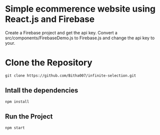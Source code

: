 # Simple ecommerence website using React.js and Firebase

Create a Firebase project and get the api key.
Convert a  src/components/FirebaseDemo.js to Firebase.js and change the api key to your.

# Clone the Repository
```
git clone https://github.com/Bitha007/infinite-selection.git
```
## Intall the dependencies
```
npm install
```

## Run the Project
```
npm start
```
